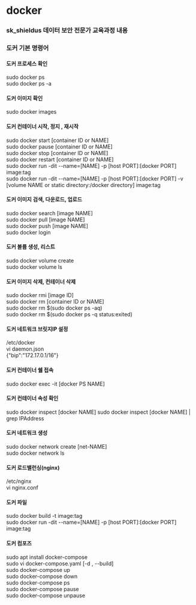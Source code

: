 # docker
### sk_shieldus 데이터 보안 전문가 교육과정 내용


### 도커 기본 명령어

#### 도커 프로세스 확인
sudo docker ps <br>
sudo docker ps -a <br>

#### 도커 이미지 확인
sudo docker images <br>

#### 도커 컨테이너 시작, 정지 , 재시작
sudo docker start [container ID or NAME] <br>
sudo docker pause [container ID or NAME] <br>
sudo docker stop [container ID or NAME] <br>
sudo docker restart [container ID or NAME] <br>
sudo docker run -dit --name=[NAME] -p [host PORT]:[docker PORT] image:tag <br>
sudo docker run -dit --name=[NAME] -p [host PORT]:[docker PORT] -v [volume NAME or static directory:/docker directory] image:tag <br>

#### 도커 이미지 검색, 다운로드, 업로드
sudo docker search [image NAME] <br>
sudo docker pull [image NAME] <br>
sudo docker push [image NAME] <br>
sudo docker login <br>

#### 도커 볼륨 생성, 리스트
sudo docker volume create <br>
sudo docker volume ls <br>

#### 도커 이미지 삭제, 컨테이너 삭제
sudo docker rmi [image ID] <br>
sudo docker rm [container ID or NAME] <br>
sudo docker rm $(sudo docker ps -aq) <br>
sudo docker rm $(sudo docker ps -q status:exited) <br>

#### 도커 네트워크 브릿지IP 설정
/etc/docker <br>
vi daemon.json <br>
{"bip":"172.17.0.1/16"} <br>

#### 도커 컨테이너 쉘 접속
sudo docker exec -it [docker PS NAME] <br>

#### 도커 컨테이너 속성 확인
sudo docker inspect [docker NAME]
sudo docker inspect [docker NAME] | grep IPAddress

#### 도커 네트워크 생성 <br>
sudo docker network create [net-NAME] <br>
sudo docker network ls <br>

#### 도커 로드밸런싱(nginx)
/etc/nginx <br>
vi nginx.conf <br>

#### 도커 파일
sudo docker build -t image:tag <br>
sudo docker run -dit --name=[NAME] -p [host PORT]:[docker PORT] image:tag <br>

#### 도커 컴포즈
sudo apt install docker-compose <br>
sudo vi docker-compose.yaml [-d , --build]<br>
sudo docker-compose up <br>
sudo docker-compose down <br>
sudo docker-compose ps <br>
sudo docker-compose pause <br>
sudo docker-compose unpause <br>
